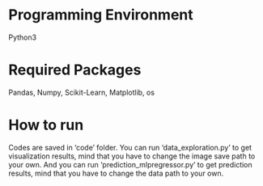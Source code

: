 
# Programming Environment
Python3

# Required Packages
Pandas, 
Numpy, 
Scikit-Learn, 
Matplotlib, 
os

# How to run
Codes are saved in ‘code’ folder.
You can run ‘data_exploration.py’ to get visualization results, mind that you have to change the image save path to your own.
And you can run ‘prediction_mlpregressor.py’ to get prediction results, mind that you have to change the data path to your own.

